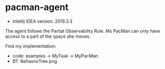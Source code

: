 # pacman-agent

- Intellij IDEA version: 2019.3.3
 
The agent follows the Partial Observability Rule. Ms PacMan can only have access to a part of the space she moves.

Find my implementation: 
- code: examples -> MyTask -> MyPacMan
- BT: BehaviorTree.png

